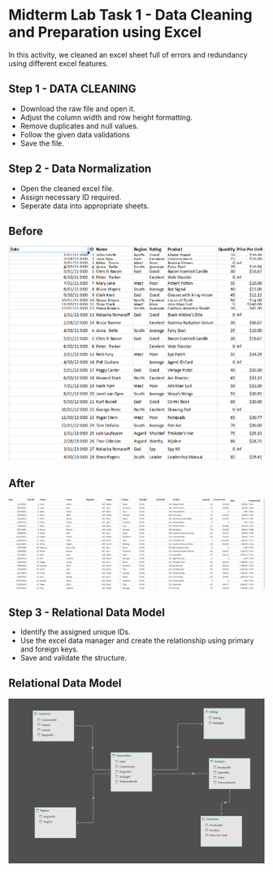 
# Midterm Lab Task 1 - Data Cleaning and Preparation using Excel
In this activity, we cleaned an excel sheet full of errors and redundancy using different excel features.

## Step 1 - DATA CLEANING
- Download the raw file and open it.
- Adjust the column width and row height formatting.
- Remove duplicates and null values.
- Follow the given data validations
- Save the file.

## Step 2 - Data Normalization
- Open the cleaned excel file.
- Assign necessary ID required.
- Seperate data into appropriate sheets.
  
## Before
<img src="Images/Before.png" alt="Alt Text" Width="600" heigth="200">

## After
<img src="Images/After.png" alt="Alt Text" Width="1280" heigth="720">

## Step 3 - Relational Data Model
- Identify the assigned unique IDs.
- Use the excel data manager and create the relationship using primary and foreign keys.
- Save and validate the structure.

## Relational Data Model
<img src="Images/Relation.PNG" alt="Alt Text" Width="600" heigth="200">
